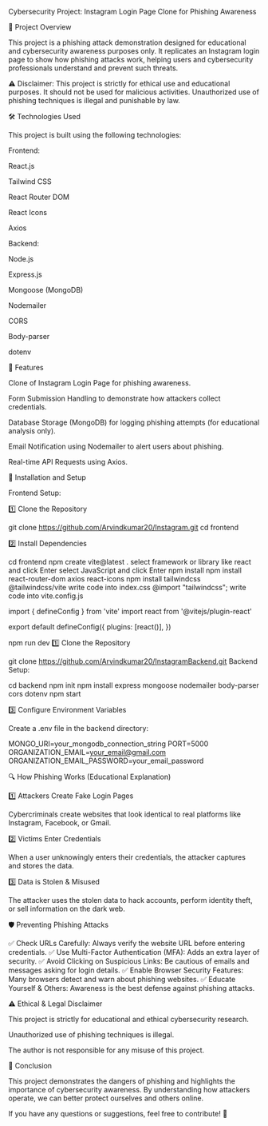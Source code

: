 Cybersecurity Project: Instagram Login Page Clone for Phishing Awareness

🚀 Project Overview

This project is a phishing attack demonstration designed for educational and cybersecurity awareness purposes only. It replicates an Instagram login page to show how phishing attacks work, helping users and cybersecurity professionals understand and prevent such threats.

⚠️ Disclaimer: This project is strictly for ethical use and educational purposes. It should not be used for malicious activities. Unauthorized use of phishing techniques is illegal and punishable by law.

🛠️ Technologies Used

This project is built using the following technologies:

Frontend:

React.js

Tailwind CSS

React Router DOM

React Icons

Axios

Backend:

Node.js

Express.js

Mongoose (MongoDB)

Nodemailer

CORS

Body-parser

dotenv

📌 Features

Clone of Instagram Login Page for phishing awareness.

Form Submission Handling to demonstrate how attackers collect credentials.

Database Storage (MongoDB) for logging phishing attempts (for educational analysis only).

Email Notification using Nodemailer to alert users about phishing.

Real-time API Requests using Axios.

🔧 Installation and Setup

Frontend Setup:

1️⃣ Clone the Repository

git clone https://github.com/Arvindkumar20/Instagram.git
cd frontend

2️⃣ Install Dependencies


cd frontend
npm create vite@latest .
select framework or library like react and click Enter
select JavaScript and click Enter
npm install
npm install react-router-dom axios react-icons
npm install tailwindcss @tailwindcss/vite
write code into index.css
@import "tailwindcss"; 
write code into vite.config.js

import { defineConfig } from 'vite'
import react from '@vitejs/plugin-react'

export default defineConfig({
  plugins: [react()],
})

npm run dev
1️⃣ Clone the Repository

git clone https://github.com/Arvindkumar20/InstagramBackend.git
Backend Setup:

cd backend
npm init 
npm install express mongoose nodemailer body-parser cors dotenv
npm start

3️⃣ Configure Environment Variables

Create a .env file in the backend directory:

MONGO_URI=your_mongodb_connection_string
PORT=5000
ORGANIZATION_EMAIL=your_email@gmail.com
ORGANIZATION_EMAIL_PASSWORD=your_email_password


🔍 How Phishing Works (Educational Explanation)

1️⃣ Attackers Create Fake Login Pages

Cybercriminals create websites that look identical to real platforms like Instagram, Facebook, or Gmail.

2️⃣ Victims Enter Credentials

When a user unknowingly enters their credentials, the attacker captures and stores the data.

3️⃣ Data is Stolen & Misused

The attacker uses the stolen data to hack accounts, perform identity theft, or sell information on the dark web.

🛡️ Preventing Phishing Attacks

✅ Check URLs Carefully: Always verify the website URL before entering credentials.
✅ Use Multi-Factor Authentication (MFA): Adds an extra layer of security.
✅ Avoid Clicking on Suspicious Links: Be cautious of emails and messages asking for login details.
✅ Enable Browser Security Features: Many browsers detect and warn about phishing websites.
✅ Educate Yourself & Others: Awareness is the best defense against phishing attacks.

⚠️ Ethical & Legal Disclaimer

This project is strictly for educational and ethical cybersecurity research.

Unauthorized use of phishing techniques is illegal.

The author is not responsible for any misuse of this project.

📌 Conclusion

This project demonstrates the dangers of phishing and highlights the importance of cybersecurity awareness. By understanding how attackers operate, we can better protect ourselves and others online.

If you have any questions or suggestions, feel free to contribute! 🚀

